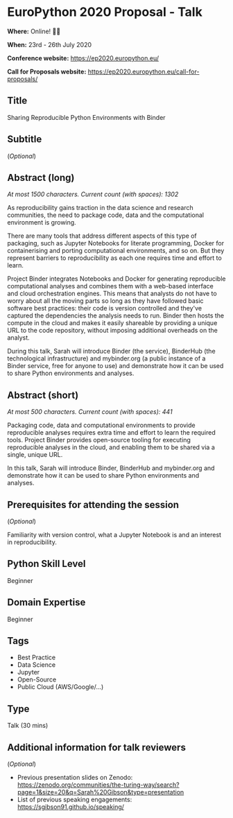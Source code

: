 # EuroPython 2020 Proposal - Talk

**Where:** Online! :woman_technologist:

**When:** 23rd - 26th July 2020

**Conference website:** <https://ep2020.europython.eu/>

**Call for Proposals website:** <https://ep2020.europython.eu/call-for-proposals/>

## Title

Sharing Reproducible Python Environments with Binder

## Subtitle

(_Optional_)

## Abstract (long)

_At most 1500 characters. Current count (with spaces): 1302_

As reproducibility gains traction in the data science and research communities, the need to package code, data and the computational environment is growing.

There are many tools that address different aspects of this type of packaging, such as Jupyter Notebooks for literate programming, Docker for containerising and porting computational environments, and so on.
But they represent barriers to reproducibility as each one requires time and effort to learn.

Project Binder integrates Notebooks and Docker for generating reproducible computational analyses and combines them with a web-based interface and cloud orchestration engines.
This means that analysts do not have to worry about all the moving parts so long as they have followed basic software best practices: their code is version controlled and they've captured the dependencies the analysis needs to run.
Binder then hosts the compute in the cloud and makes it easily shareable by providing a unique URL to the code repository, without imposing additional overheads on the analyst.

During this talk, Sarah will introduce Binder (the service), BinderHub (the technological infrastructure) and mybinder.org (a public instance of a Binder service, free for anyone to use) and demonstrate how it can be used to share Python environments and analyses.

## Abstract (short)

_At most 500 characters. Current count (with spaces): 441_

Packaging code, data and computational environments to provide reproducible analyses requires extra time and effort to learn the required tools.
Project Binder provides open-source tooling for executing reproducible analyses in the cloud, and enabling them to be shared via a single, unique URL.

In this talk, Sarah will introduce Binder, BinderHub and mybinder.org and demonstrate how it can be used to share Python environments and analyses.

## Prerequisites for attending the session

(_Optional_)

Familiarity with version control, what a Jupyter Notebook is and an interest in reproducibility.

## Python Skill Level

Beginner

## Domain Expertise

Beginner

## Tags

- Best Practice
- Data Science
- Jupyter
- Open-Source
- Public Cloud (AWS/Google/...)

## Type

Talk (30 mins)

## Additional information for talk reviewers

(_Optional_)

- Previous presentation slides on Zenodo: <https://zenodo.org/communities/the-turing-way/search?page=1&size=20&q=Sarah%20Gibson&type=presentation>
- List of previous speaking engagements: <https://sgibson91.github.io/speaking/>
